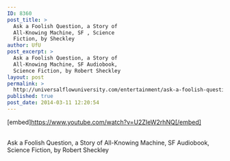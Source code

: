 ```yaml
---
ID: 8360
post_title: >
  Ask a Foolish Question, a Story of
  All-Knowing Machine, SF , Science
  Fiction, by Sheckley
author: UfU
post_excerpt: >
  Ask a Foolish Question, a Story of
  All-Knowing Machine, SF Audiobook,
  Science Fiction, by Robert Sheckley
layout: post
permalink: >
  http://universalflowuniversity.com/entertainment/ask-a-foolish-question-a-story-of-all-knowing-machine-sf-science-fiction-by-sheckley/
published: true
post_date: 2014-03-11 12:20:54
---
```

[embed]https://www.youtube.com/watch?v=U2ZIeW2rhNQ[/embed]</br></br>
<p>Ask a Foolish Question, a Story of All-Knowing Machine, SF Audiobook, Science Fiction, by Robert Sheckley</p>